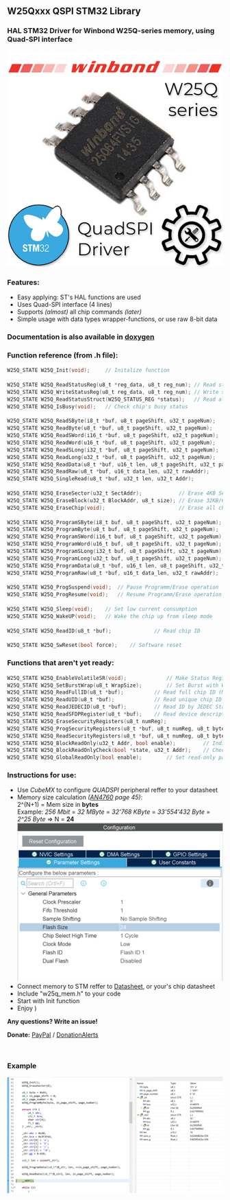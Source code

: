 ## W25Qxxx QSPI STM32 Library

### HAL STM32 Driver for Winbond W25Q-series memory, using Quad-SPI interface
![Poster](/Resources/Poster.png)

### Features:
- Easy applying: ST's HAL functions are used 
- Uses Quad-SPI interface (4 lines)
- Supports *(almost)* all chip commands *(later)*
- Simple usage with data types wrapper-functions, or use raw 8-bit data

### Documentation is also available in [doxygen](https://crazy-geeks.github.io/STM32-W25Q-QSPI/)

### Function reference (from .h file):
```c
W25Q_STATE W25Q_Init(void);		// Initalize function

W25Q_STATE W25Q_ReadStatusReg(u8_t *reg_data, u8_t reg_num); // Read status register to variable
W25Q_STATE W25Q_WriteStatusReg(u8_t reg_data, u8_t reg_num); // Write status register from variable
W25Q_STATE W25Q_ReadStatusStruct(W25Q_STATUS_REG *status);	 // Read all status registers to struct
W25Q_STATE W25Q_IsBusy(void);	// Check chip's busy status

W25Q_STATE W25Q_ReadSByte(i8_t *buf, u8_t pageShift, u32_t pageNum);			// Read signed 8-bit variable
W25Q_STATE W25Q_ReadByte(u8_t *buf, u8_t pageShift, u32_t pageNum);			 	// Read 8-bit variable
W25Q_STATE W25Q_ReadSWord(i16_t *buf, u8_t pageShift, u32_t pageNum);			// Read signed 16-bit variable
W25Q_STATE W25Q_ReadWord(u16_t *buf, u8_t pageShift, u32_t pageNum);			// Read 16-bit variable
W25Q_STATE W25Q_ReadSLong(i32_t *buf, u8_t pageShift, u32_t pageNum);			// Read signed 32-bit variable
W25Q_STATE W25Q_ReadLong(u32_t *buf, u8_t pageShift, u32_t pageNum);			// Read 32-bit variable
W25Q_STATE W25Q_ReadData(u8_t *buf, u16_t len, u8_t pageShift, u32_t pageNum);  // Read any 8-bit data
W25Q_STATE W25Q_ReadRaw(u8_t *buf, u16_t data_len, u32_t rawAddr);				// Read data from raw addr
W25Q_STATE W25Q_SingleRead(u8_t *buf, u32_t len, u32_t Addr);					// Read data from raw addr by single line

W25Q_STATE W25Q_EraseSector(u32_t SectAddr);			// Erase 4KB Sector
W25Q_STATE W25Q_EraseBlock(u32_t BlockAddr, u8_t size); // Erase 32KB/64KB Sector
W25Q_STATE W25Q_EraseChip(void);						// Erase all chip

W25Q_STATE W25Q_ProgramSByte(i8_t buf, u8_t pageShift, u32_t pageNum);			 // Program signed 8-bit variable
W25Q_STATE W25Q_ProgramByte(u8_t buf, u8_t pageShift, u32_t pageNum);			 // Program 8-bit variable
W25Q_STATE W25Q_ProgramSWord(i16_t buf, u8_t pageShift, u32_t pageNum);			 // Program signed 16-bit variable
W25Q_STATE W25Q_ProgramWord(u16_t buf, u8_t pageShift, u32_t pageNum);			 // Program 16-bit variable
W25Q_STATE W25Q_ProgramSLong(i32_t buf, u8_t pageShift, u32_t pageNum);			 // Program signed 32-bit variable
W25Q_STATE W25Q_ProgramLong(u32_t buf, u8_t pageShift, u32_t pageNum);			 // Program 32-bit variable
W25Q_STATE W25Q_ProgramData(u8_t *buf, u16_t len, u8_t pageShift, u32_t pageNum); // Program any 8-bit data
W25Q_STATE W25Q_ProgramRaw(u8_t *buf, u16_t data_len, u32_t rawAddr); 			  // Program data to raw addr

W25Q_STATE W25Q_ProgSuspend(void);	// Pause Programm/Erase operation
W25Q_STATE W25Q_ProgResume(void);	// Resume Programm/Erase operation

W25Q_STATE W25Q_Sleep(void);	// Set low current consumption
W25Q_STATE W25Q_WakeUP(void);	// Wake the chip up from sleep mode

W25Q_STATE W25Q_ReadID(u8_t *buf);				// Read chip ID

W25Q_STATE W25Q_SwReset(bool force);	// Software reset
```
### Functions that aren't yet ready:
```c
W25Q_STATE W25Q_EnableVolatileSR(void);				// Make Status Register Volatile
W25Q_STATE W25Q_SetBurstWrap(u8_t WrapSize);		// Set Burst with Wrap
W25Q_STATE W25Q_ReadFullID(u8_t *buf);			// Read full chip ID (Manufacturer ID + Device ID)
W25Q_STATE W25Q_ReadUID(u8_t *buf);				// Read unique chip ID
W25Q_STATE W25Q_ReadJEDECID(u8_t *buf); 		// Read ID by JEDEC Standards
W25Q_STATE W25Q_ReadSFDPRegister(u8_t *buf); 	// Read device descriptor (SFDP Standard)
W25Q_STATE W25Q_EraseSecurityRegisters(u8_t numReg);							// Erase security register
W25Q_STATE W25Q_ProgSecurityRegisters(u8_t *buf, u8_t numReg, u8_t byteAddr);	// Program security register
W25Q_STATE W25Q_ReadSecurityRegisters(u8_t *buf, u8_t numReg, u8_t byteAddr);	// Read security register
W25Q_STATE W25Q_BlockReadOnly(u32_t Addr, bool enable);			// Individual block/sector read-only lock
W25Q_STATE W25Q_BlockReadOnlyCheck(bool *state, u32_t Addr);	// Check block's/sector's read-only lock status
W25Q_STATE W25Q_GlobalReadOnly(bool enable);		// Set read-only param to all chip
```

### Instructions for use:
- Use *CubeMX* to configure *QUADSPI* peripheral reffer to your datasheet 
- Memory size calculation *([AN4760](/Datasheets/AN4760-QSPI.pdf) page 45)*:<br/>
2^(N+1) = Mem size in **bytes**<br/>
Example: *256 Mbit* = *32 MByte* = *32'768 KByte* = *33'554'432 Byte* = *2^25 Byte* => N = **24**<br/>
![Flash size](/Resources/FSize.png)
- Connect memory to STM reffer to [Datasheet](/Datasheets/winbond_w25q256jv.pdf), or your's chip datasheet
- Include "w25q_mem.h" to your code 
- Start with Init function
- Enjoy )

**Any questions? Write an issue!** 

**Donate:** [PayPal](https://paypal.me/yasnosos ) / [DonationAlerts](https://www.donationalerts.com/r/yasnosos )

<br/>

### Example

![Example](/Resources/Example_result.png)
